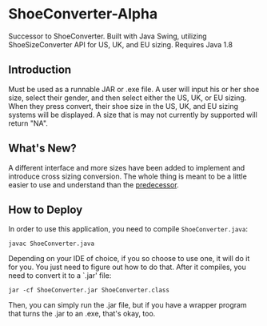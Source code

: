 # ShoeConverter-Alpha
Successor to ShoeConverter. Built with Java Swing, utilizing ShoeSizeConverter API for US, UK, and EU sizing.
Requires Java 1.8

## Introduction
Must be used as a runnable JAR  or .exe file.
A user will input his or her shoe size, select their gender, and then select either the US, UK, or EU sizing. When they press convert, their shoe size in the US, UK, and EU sizing systems will be displayed.
A size that is may not currently by supported will return "NA".

## What's New?
A different interface and more sizes have been added to implement and introduce cross sizing conversion. The whole thing is meant to be a little easier to use and understand than the [predecessor](https://github.com/JCMcRae/ShoeConverter "ShoeConverter").

## How to Deploy
In order to use this application, you need to compile `ShoeConverter.java`:

`javac ShoeConverter.java`

Depending on your IDE of choice, if you so choose to use one, it will do it for you. You just need to figure out how to do that. After it compiles, you need to convert it to a `.jar' file:

`jar -cf ShoeConverter.jar ShoeConverter.class`

Then, you can simply run the .jar file, but if you have a wrapper program that turns the .jar to an .exe, that's okay, too.

